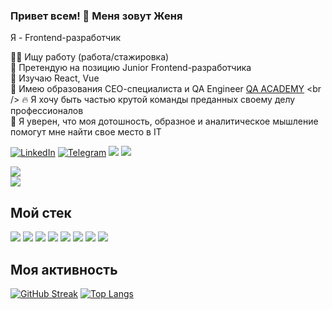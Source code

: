 ### Привет всем! 👋 Меня зовут Женя
Я - Frontend-разработчик <br />

👩‍💻 Ищу работу (работа/стажировка) <br />
🎯 Претендую на позицию Junior Frontend-разработчика <br />
📝 Изучаю React, Vue <br />
📝 Имею образования СЕО-специалиста и QA Engineer [QA ACADEMY]([https://www.linkedin.com/in/jeniaramanenia/overlay/1635486031775/single-media-viewer/](https://media-exp1.licdn.com/dms/image/C4E2DAQExoIJVD8eHBg/profile-treasury-image-shrink_800_800/0/1647631921896?e=1667941200&v=beta&t=ATp3IIq_7T6-jvzHoKT4QLOO1bOQZKIMPocZZww7m_M)) <br />
🔥 Я хочу быть частью крутой команды преданных своему делу профессионалов <br />
💪 Я уверен, что моя дотошность, образное и аналитическое мышление помогут мне найти свое место в IT <br />

[![LinkedIn](https://img.shields.io/badge/-Linkedin-blue)](https://www.linkedin.com/in/jeniaramanenia/) 
[![Telegram](https://img.shields.io/badge/-Telegram-blue?logo=telegram)](https://t.me/jeniaromanenia)
![](https://img.shields.io/badge/email-jenia02041985%40tut.by-orange)
![](https://www.codewars.com/users/rsschool_33f5dde9dc1de367/badges/micro)
<br />


[![](https://img.shields.io/badge/%D0%9C%D0%BE%D0%B5%20%D0%BF%D0%BE%D1%80%D1%82%D1%84%D0%BE%D0%BB%D0%B8%D0%BE%20%3D%3E-Portfolio-orange?style=for-the-badge)](https://jeniaromanenia.github.io/portfolio/)</br>
[![](https://img.shields.io/badge/CV%20%3D%3E-CV-orange?style=for-the-badge)](https://jeniaromanenia.github.io/portfolio/assets/pdf/JeniaRomanenia-CV.pdf)


## Мой стек
![](https://img.shields.io/badge/HTML5-E34F26?style=for-the-badge&logo=html5&logoColor=white) 
![](https://img.shields.io/badge/CSS3-1572B6?style=for-the-badge&logo=css3&logoColor=white) 
![](https://img.shields.io/badge/JavaScript-323330?style=for-the-badge&logo=javascript&logoColor=F7DF1E) 
![](https://img.shields.io/badge/React-20232A?style=for-the-badge&logo=react&logoColor=61DAFB) 
![](https://img.shields.io/badge/Webpack-593D88?style=for-the-badge&logo=webpack&logoColor=white)
![](https://img.shields.io/badge/-Figma-blueviolet?style=for-the-badge&logo=figma&logoColor=white)
![](https://img.shields.io/badge/-Jira-green?style=for-the-badge&logo=jira&logoColor=white)
![](https://img.shields.io/badge/-WorPress-blue?style=for-the-badge&logo=wordpress&logoColor=white)

## Моя активность
[![GitHub Streak](https://github-readme-streak-stats.herokuapp.com/?user=JeniaRomanenia&theme=default)](https://git.io/streak-stats)
[![Top Langs](https://github-readme-stats.vercel.app/api/top-langs/?username=JeniaRomanenia&layout=compact&theme=vision-friendly-default)](https://github.com/anuraghazra/github-readme-stats)
